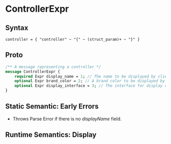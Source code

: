 # ControllerExpr

## Syntax

```pest
controller = { "controller" ~ "{" ~ (struct_param)+ ~ "}" }
```

## Proto

```proto
/** A message representing a controller */
message ControllerExpr {
    required Expr display_name = 1; // The name to be displayed by clients
    optional Expr brand_color = 2; // A brand color to be displayed by clients
    optional Expr display_interface = 3; // The interface for display clients for the Controller
}
```

## Static Semantic: Early Errors

- Throws Parse Error if there is no *displayName* field.

## Runtime Semantics: Display
